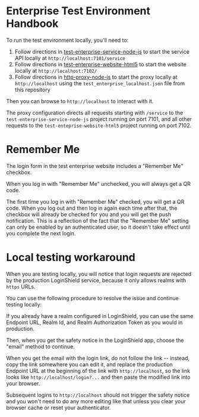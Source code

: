 Enterprise Test Environment Handbook
====================================

To run the test environment locally, you'll need to:

1. Follow directions in [test-enterprise-service-node-js](https://github.com/LoginShield/test-enterprise-service-node-js) to start the service API locally at `http://localhost:7101/service`
2. Follow directions in [test-enterprise-website-html5](https://github.com/LoginShield/test-enterprise-website-html5) to start the website locally at `http://localhost:7102/`
3. Follow directions in [http-proxy-node-js](https://github.com/jbuhacoff/http-proxy-node-js) to start the proxy locally at `http://localhost` using the `test_enterprise_localhost.json` file from this repository

Then you can browse to `http://localhost` to interact with it.

The proxy configuration directs all requests starting with `/service`
to the `test-enterprise-service-node-js` project running on port 7101,
and all other requests to the `test-enteprise-website-html5` project
running on port 7102.

# Remember Me

The login form in the test enterprise website includes a "Remember Me"
checkbox.

When you log in with "Remember Me" unchecked, you will always
get a QR code.

The first time you log in with "Remember Me" checked, you will get
a QR code. When you log out and then log in again each time after that,
the checkbox will already be checked for you and you will get the push
notification. This is a reflection of the fact that the "Remember Me"
setting can only be enabled by an authenticated user, so it doesn't take
effect until you complete the next login.

# Local testing workaround

When you are testing locally, you will notice that login requests are
rejected by the production LoginShield service, because it only allows
realms with `https` URLs.

You can use the following procedure to resolve the issue and continue
testing locally:

If you already have a realm configured in
LoginShield, you can use the same Endpoint URL, Realm Id, and Realm
Authorization Token as you would in production.

Then, when you get the
safety notice in the LoginShield app, choose the "email" method to
continue.

When you get the email with the login link, do not follow
the link -- instead, copy the link somewhere you can edit it, and
replace the production Endpoint URL at the beginning of the link with
`http://localhost`, so the link looks like `http://localhost/login?...`
and then paste the modified link into your browser.

Subsequent logins to `http://localhost` should not trigger the safety
notice and you won't need to do any more editing like that unless you
clear your browser cache or reset your authenticator.
